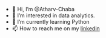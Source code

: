 - 👋 Hi, I’m @Atharv-Chaba
- 👀 I’m interested in data analytics.
- 🌱 I’m currently learning Python
- 📫 How to reach me on my [linkedin](https://www.linkedin.com/in/atharv-chaba/)

<!---
Atharv-Chaba/Atharv-Chaba is a ✨ special ✨ repository because its `README.md` (this file) appears on your GitHub profile.
You can click the Preview link to take a look at your changes.
--->
